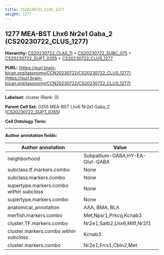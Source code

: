 ```yaml
---
title: CS20230722_CLUS_1277
weight: 1277
---
```

## 1277 MEA-BST Lhx6 Nr2e1 Gaba_2 (CS20230722_CLUS_1277)
<b>Hierarchy: </b>
[CS20230722_CLAS_11](../CS20230722_CLAS_11) >
[CS20230722_SUBC_075](../CS20230722_SUBC_075) >
[CS20230722_SUPT_0355](../CS20230722_SUPT_0355) >
[CS20230722_CLUS_1277](../CS20230722_CLUS_1277)

**PURL:** [https://purl.brain-bican.org/taxonomy/CCN20230722/CS20230722_CLUS_1277](https://purl.brain-bican.org/taxonomy/CCN20230722/CS20230722_CLUS_1277)

---


**Labelset:** cluster (Rank: 0)

**Parent Cell Set:** 0355 MEA-BST Lhx6 Nr2e1 Gaba_2 ([CS20230722_SUPT_0355](../CS20230722_SUPT_0355))



**Cell Ontology Term:** 

[MARKER GENES.]: #


---

[TRANSFERRED ANNOTATIONS.]: #


[AUTHOR ANNOTATION FIELDS.]: #


**Author annotation fields:**

| Author annotation | Value |
|-------------------|-------|
|neighborhood|Subpallium-GABA;HY-EA-Glut-GABA|
|subclass.tf.markers.combo|None|
|subclass.markers.combo|None|
|supertype.markers.combo _within subclass_|None|
|supertype.markers.combo|None|
|anatomical_annotation|AAA, BMA, BLA|
|merfish.markers.combo|Met,Npsr1,Prkcq,Kcnab3|
|cluster.TF.markers.combo|Nr2e1,Satb2,Lhx6,Mitf,Nr2f1|
|cluster.markers.combo _within subclass_|Kcnab3|
|cluster.markers.combo|Nr2e1,Frrs1,Cbln2,Met|
